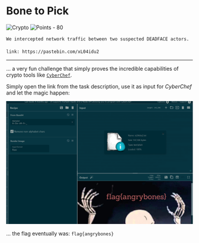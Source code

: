 # Bone to Pick

![Crypto](https://img.shields.io/badge/Crypto--e8ff00?style=for-the-badge) ![Points - 80](https://img.shields.io/badge/Points-80-9cf?style=for-the-badge)

```txt
We intercepted network traffic between two suspected DEADFACE actors.  The problem is, we have no idea what we're looking at. We think it might have critical information.  See if you can find the critical information from the link below and submit the flag.

link: https://pastebin.com/xL04idu2
```

---

... a very fun challenge that simply proves the incredible capabilities of crypto tools like [`CyberChef`](https://gchq.github.io/CyberChef/).

Simply open the link from the task description, use it as input for _CyberChef_ and let the magic happen:

![yes chef](./chef.png)

... the flag eventually was: `flag{angrybones}`
